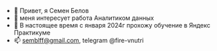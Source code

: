 - 👋 Привет, я Семен Белов
- 👀 меня интересует работа Аналитиком данных
- 🌱 В настоящее время c января 2024г прохожу обучение в Яндекс Практикуме
- 📫 semblff@gmail.com, telegram @fire-vnutri

<!---
DASemB/DASemB is a ✨ special ✨ repository because its `README.md` (this file) appears on your GitHub profile.
You can click the Preview link to take a look at your changes.
--->
